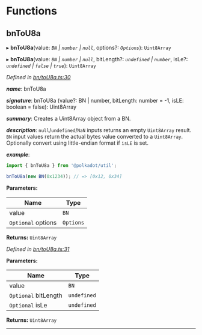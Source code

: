 

# Functions

<a id="bntou8a"></a>

##  bnToU8a

▸ **bnToU8a**(value: *`BN` | `number` | `null`*, options?: *`Options`*): `Uint8Array`

▸ **bnToU8a**(value: *`BN` | `number` | `null`*, bitLength?: *`undefined` | `number`*, isLe?: *`undefined` | `false` | `true`*): `Uint8Array`

*Defined in [bn/toU8a.ts:30](https://github.com/polkadot-js/common/blob/89030f4/packages/util/src/bn/toU8a.ts#L30)*

*__name__*: bnToU8a

*__signature__*: bnToU8a (value?: BN | number, bitLength: number = -1, isLE: boolean = false): Uint8Array

*__summary__*: Creates a Uint8Array object from a BN.

*__description__*: `null`/`undefined`/`NaN` inputs returns an empty `Uint8Array` result. `BN` input values return the actual bytes value converted to a `Uint8Array`. Optionally convert using little-endian format if `isLE` is set.

*__example__*:   

```javascript
import { bnToU8a } from '@polkadot/util';

bnToU8a(new BN(0x1234)); // => [0x12, 0x34]
```

**Parameters:**

| Name | Type |
| ------ | ------ |
| value | `BN` | `number` | `null` |
| `Optional` options | `Options` |

**Returns:** `Uint8Array`

*Defined in [bn/toU8a.ts:31](https://github.com/polkadot-js/common/blob/89030f4/packages/util/src/bn/toU8a.ts#L31)*

**Parameters:**

| Name | Type |
| ------ | ------ |
| value | `BN` | `number` | `null` |
| `Optional` bitLength | `undefined` | `number` |
| `Optional` isLe | `undefined` | `false` | `true` |

**Returns:** `Uint8Array`

___


